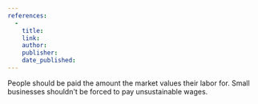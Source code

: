 ```yaml
---
references:
  -
    title: 
    link: 
    author: 
    publisher: 
    date_published: 
---
```


People should be paid the amount the market values their labor for. Small businesses shouldn't be forced to pay unsustainable wages.